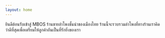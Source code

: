 ```yaml
---
layout: home
---
```

 
 ยินดีต้อนรับเข้าสู่ MBOS ร้านขายลำโพงชั้นนำของเมืองไทย
 ร้านนี้จะรวบรวมลำโพงที่ทางร้านเราคิดว่าดีที่สุดเพื่อเตรียมให้ลูกค้าอันเป็นที่รักยิ่งของเรา
